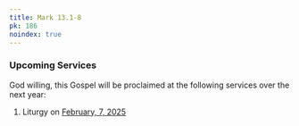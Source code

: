 ```yaml
---
title: Mark 13.1-8
pk: 186
noindex: true
---
```


### Upcoming Services

God willing, this Gospel will be proclaimed at the following services over the next year:


1. Liturgy on [February,  7, 2025](https://orthocal.info/readings/gregorian/2025/02/07/)
